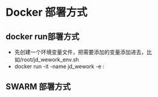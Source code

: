 # Docker 部署方式
## docker run部署方式
- 先创建一个环境变量文件，把需要添加的变量添加进去，比如/root/jd_wework_env.sh
- docker run -it -name jd_wework -e :
## SWARM 部署方式